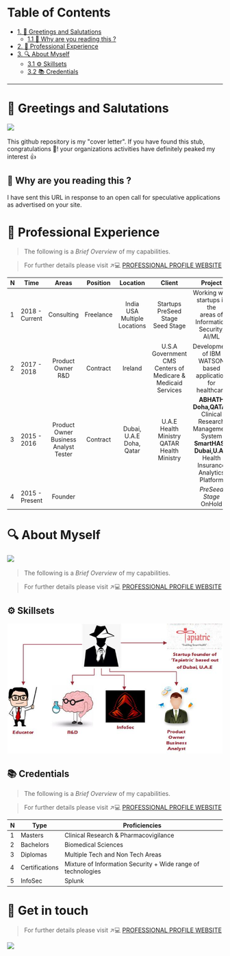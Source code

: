 # Table of Contents

- [1. 👋 Greetings and Salutations](#-greetings-and-salutations)
  * [1.1 👀 Why are you reading this ?](#-why-are-you-reading-this-)
- [2. 💼 Professional Experience](#-professional-experience)
- [3. 🔍 About Myself](#-about-myself)
  * [3.1 ⚙️ Skillsets](#-skillsets)
  * [3.2 📚 Credentials](#-credentials)

---

# 👋 Greetings and Salutations 

![](https://media.giphy.com/media/QYkX9IMHthYn0Y3pcG/giphy.gif)

This github repository is my "cover letter". If you have found this stub, congratulations 🥳!  your organizations activities have definitely peaked my interest 👍

## 👀 Why are you reading this ?

I have sent this URL in response to an open call for speculative applications as advertised on your site. 

# 💼 Professional Experience 

> The following is a _Brief Overview_ of my capabilities.
 
> For further details please visit ↗️💻 [PROFESSIONAL PROFILE WEBSITE](http://www.sarfraz.xyz)

N | Time | Areas | Position | Location | Client | Project 
--- | --- | :---: | :---: | :---: | :---: | :---:
1 | 2018 - Current | Consulting | Freelance | India <br> USA <br> Multiple Locations | Startups <br> PreSeed Stage <br> Seed Stage |Working with startups in the <br> areas of <br> Information Security, AI/ML
2 | 2017 - 2018 | Product Owner <br> R&D | Contract | Ireland | U.S.A Government <br> CMS <br> Centers of Medicare & <br> Medicaid Services |Development of IBM WATSON based application for healthcare 
3 | 2015 - 2016 | Product Owner <br> Business Analyst <br> Tester | Contract |  Dubai, U.A.E <br> Doha, Qatar |U.A.E Health Ministry <br> QATAR Health Ministry  | **ABHATH Doha,QATAR** <br> Clinical Research <br> Management System <br> **SmartHASD Dubai,U.A.E** <br> Health Insurance <br> Analytics Platform| 
4 | 2015 - Present | Founder | | | | _PreSeed Stage_ <br> OnHold


# 🔍 About Myself

![](https://media.giphy.com/media/NQSZ1MVGLKuGibvJzv/giphy.gif)


> The following is a _Brief Overview_ of my capabilities.
 
> For further details please visit ↗️💻 [PROFESSIONAL PROFILE WEBSITE](http://www.sarfraz.xyz)


## ⚙️ Skillsets

![](https://github.com/zarfraz/Engagementz/blob/main/skz.jpg)


## 📚 Credentials

> The following is a _Brief Overview_ of my capabilities.
 
> For further details please visit ↗️💻 [PROFESSIONAL PROFILE WEBSITE](http://www.sarfraz.xyz)

N | Type | Proficiencies
--- | --- | --- 
1 | Masters | Clinical Research & Pharmacovigilance
2 | Bachelors | Biomedical Sciences 
3 | Diplomas | Multiple Tech and Non Tech Areas
4 | Certifications | Mixture of Information Security + Wide range of technologies
5 | InfoSec | Splunk 

# 🤝 Get in touch 

> For further details please visit ↗️💻 [PROFESSIONAL PROFILE WEBSITE](http://www.sarfraz.xyz)

![](https://media.giphy.com/media/VgeGEVTdwzZao/giphy.gif)





